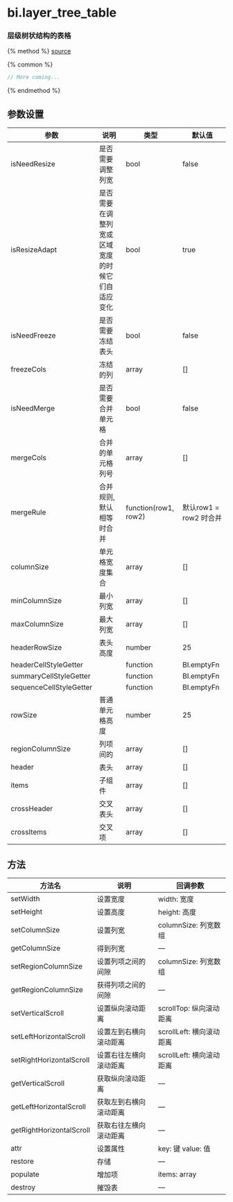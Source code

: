 # bi.layer_tree_table

### 层级树状结构的表格

{% method %}
[source](https://jsfiddle.net/fineui/pqyuLoay/)

{% common %}
```javascript
// More coming...
```

{% endmethod %}

## 参数设置
| 参数                      | 说明                       | 类型                   | 默认值               |
| ----------------------- | ------------------------ | -------------------- | ----------------- |
| isNeedResize            | 是否需要调整列宽                 | bool                 | false             |
| isResizeAdapt           | 是否需要在调整列宽或区域宽度的时候它们自适应变化 | bool                 | true              |
| isNeedFreeze            | 是否需要冻结表头                 | bool                 | false             |
| freezeCols              | 冻结的列                     | array                | []                |
| isNeedMerge             | 是否需要合并单元格                | bool                 | false             |
| mergeCols               | 合并的单元格列号                 | array                | []                |
| mergeRule               | 合并规则, 默认相等时合并            | function(row1, row2) | 默认row1 = row2 时合并 |
| columnSize              | 单元格宽度集合                  | array                | []                |
| minColumnSize           | 最小列宽                     | array                | []                |
| maxColumnSize           | 最大列宽                     | array                | []                |
| headerRowSize           | 表头高度                     | number               | 25                |
| headerCellStyleGetter   |                          | function             | BI.emptyFn        |
| summaryCellStyleGetter  |                          | function             | BI.emptyFn        |
| sequenceCellStyleGetter |                          | function             | BI.emptyFn        |
| rowSize                 | 普通单元格高度                  | number               | 25                |
| regionColumnSize        | 列项间的                     | array                | []                |
| header                  | 表头                       | array                | []                |
| items                   | 子组件                      | array                | []                |
| crossHeader             | 交叉表头                     | array                | []                |
| crossItems              | 交叉项                      | array                | []                |



## 方法
| 方法名                      | 说明          | 回调参数               |
| ------------------------ | ----------- | ------------------ |
| setWidth                 | 设置宽度        | width: 宽度          |
| setHeight                | 设置高度        | height: 高度         |
| setColumnSize            | 设置列宽        | columnSize: 列宽数组   |
| getColumnSize            | 得到列宽        | —                  |
| setRegionColumnSize      | 设置列项之间的间隙   | columnSize: 列宽数组   |
| getRegionColumnSize      | 获得列项之间的间隙   | —                  |
| setVerticalScroll        | 设置纵向滚动距离    | scrollTop: 纵向滚动距离  |
| setLeftHorizontalScroll  | 设置左到右横向滚动距离 | scrollLeft: 横向滚动距离 |
| setRightHorizontalScroll | 设置右往左横向滚动距离 | scrollLeft: 横向滚动距离 |
| getVerticalScroll        | 获取纵向滚动距离    | —                  |
| getLeftHorizontalScroll  | 获取左到右横向滚动距离 | —                  |
| getRightHorizontalScroll | 获取右往左横向滚动距离 | —                  |
| attr                     | 设置属性        | key: 键   value: 值  |
| restore                  | 存储          | —                  |
| populate                 | 增加项         | items: array       |
| destroy                  | 摧毁表         | —                  |



